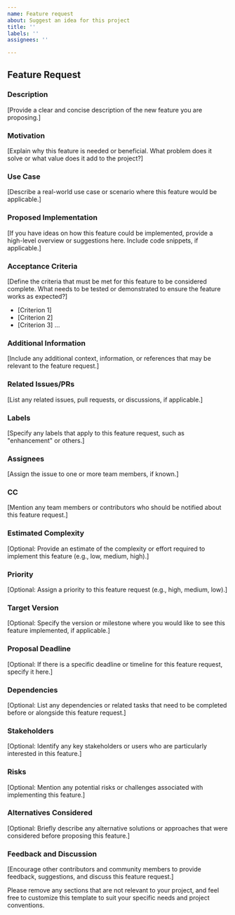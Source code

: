 ```yaml
---
name: Feature request
about: Suggest an idea for this project
title: ''
labels: ''
assignees: ''

---
```


## Feature Request

### Description
[Provide a clear and concise description of the new feature you are proposing.]

### Motivation
[Explain why this feature is needed or beneficial. What problem does it solve or what value does it add to the project?]

### Use Case
[Describe a real-world use case or scenario where this feature would be applicable.]

### Proposed Implementation
[If you have ideas on how this feature could be implemented, provide a high-level overview or suggestions here. Include code snippets, if applicable.]

### Acceptance Criteria
[Define the criteria that must be met for this feature to be considered complete. What needs to be tested or demonstrated to ensure the feature works as expected?]

- [Criterion 1]
- [Criterion 2]
- [Criterion 3]
  ...

### Additional Information
[Include any additional context, information, or references that may be relevant to the feature request.]

### Related Issues/PRs
[List any related issues, pull requests, or discussions, if applicable.]

### Labels
[Specify any labels that apply to this feature request, such as "enhancement" or others.]

### Assignees
[Assign the issue to one or more team members, if known.]

### CC
[Mention any team members or contributors who should be notified about this feature request.]

### Estimated Complexity
[Optional: Provide an estimate of the complexity or effort required to implement this feature (e.g., low, medium, high).]

### Priority
[Optional: Assign a priority to this feature request (e.g., high, medium, low).]

### Target Version
[Optional: Specify the version or milestone where you would like to see this feature implemented, if applicable.]

### Proposal Deadline
[Optional: If there is a specific deadline or timeline for this feature request, specify it here.]

### Dependencies
[Optional: List any dependencies or related tasks that need to be completed before or alongside this feature request.]

### Stakeholders
[Optional: Identify any key stakeholders or users who are particularly interested in this feature.]

### Risks
[Optional: Mention any potential risks or challenges associated with implementing this feature.]

### Alternatives Considered
[Optional: Briefly describe any alternative solutions or approaches that were considered before proposing this feature.]

### Feedback and Discussion
[Encourage other contributors and community members to provide feedback, suggestions, and discuss this feature request.]

Please remove any sections that are not relevant to your project, and feel free to customize this template to suit your specific needs and project conventions.
